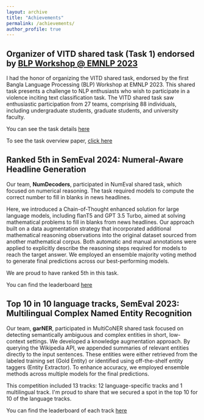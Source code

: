 ```yaml
---
layout: archive
title: "Achievements"
permalink: /achievements/
author_profile: true
---
```


## Organizer of VITD shared task (Task 1) endorsed by [BLP Workshop @ EMNLP 2023](https://blp-workshop.github.io/)
I had the honor of organizing the VITD shared task, endorsed by the first Bangla Language Processing (BLP) Workshop at EMNLP 2023. This shared task presents a challenge to NLP enthusiasts who wish to participate in a violence inciting text classification task. The VITD shared task saw enthusiastic participation from 27 teams, comprising 88 individuals, including undergraduate students, graduate students, and university faculty. <br>

You can see the task details [here](https://github.com/blp-workshop/blp_task1)

To see the task overview paper, [click here](https://aclanthology.org/2023.banglalp-1.33.pdf)

## Ranked 5th in SemEval 2024: Numeral-Aware Headline Generation
Our team, **NumDecoders**, participated in NumEval shared task, which focused on numerical reasoning. The task required models to compute the correct number to fill in blanks in news headlines.

Here, we introduced a Chain-of-Thought enhanced solution for large language models, including flanT5 and GPT 3.5 Turbo, aimed at solving mathematical problems to fill in blanks from news headlines. Our approach built on a data augmentation strategy that incorporated additional mathematical reasoning observations into the original dataset sourced from another mathematical corpus. Both automatic and manual annotations were applied to explicitly describe the reasoning steps required for models to reach the target answer. We employed an ensemble majority voting method to generate final predictions across our best-performing models. 

We are proud to have ranked 5th in this task.

You can find the leaderboard [here](https://www.kaggle.com/competitions/numeval/leaderboard?)

## Top 10 in 10 language tracks, SemEval 2023: Multilingual Complex Named Entity Recognition
Our team, **garNER**, participated in MultiCoNER shared task focused on detecting semantically ambiguous and complex entities in short, low-context settings. We developed a knowledge augmentation approach. By querying the Wikipedia API, we appended summaries of relevant entities directly to the input sentences. These entities were either retrieved from the labeled training set (Gold Entity) or identified using off-the-shelf entity taggers (Entity Extractor). To enhance accuracy, we employed ensemble methods across multiple models for the final predictions.

This competition included 13 tracks: 12 language-specific tracks and 1 multilingual track. I'm proud to share that we secured a spot in the top 10 for 10 of the language tracks.

You can find the leaderboard of each track [here](https://multiconer.github.io/results) 